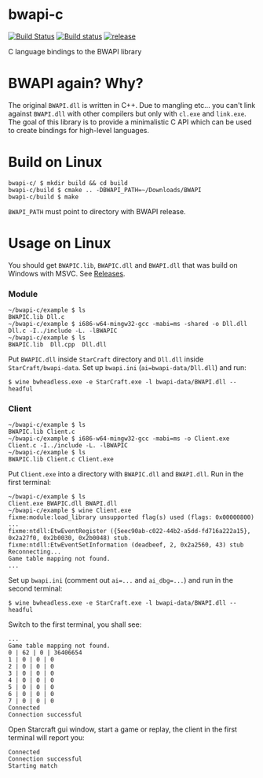 bwapi-c
=======

[![Build Status](https://travis-ci.org/RnDome/bwapi-c.svg?branch=master)](https://travis-ci.org/RnDome/bwapi-c/branches) [![Build status](https://ci.appveyor.com/api/projects/status/3l3mngo6cf33hdrw/branch/master?svg=true)](https://ci.appveyor.com/project/kpp/bwapi-c/branch/master) [![release](https://img.shields.io/github/release/RnDome/bwapi-c/all.svg)](https://github.com/RnDome/bwapi-c/releases/latest)

C language bindings to the BWAPI library 

# BWAPI again? Why?

The original `BWAPI.dll` is written in C++. Due to mangling etc... you can't link against `BWAPI.dll` with other compilers but only with `cl.exe` and `link.exe`. The goal of this library is to provide a minimalistic C API which can be used to create bindings for high-level languages.

# Build on Linux

```
bwapi-c/ $ mkdir build && cd build
bwapi-c/build $ cmake .. -DBWAPI_PATH=~/Downloads/BWAPI
bwapi-c/build $ make
```

`BWAPI_PATH` must point to directory with BWAPI release.

# Usage on Linux
You should get `BWAPIC.lib`, `BWAPIC.dll` and `BWAPI.dll` that was build on Windows with MSVC. See [Releases](https://github.com/RnDome/bwapi-c/releases).

### Module

```
~/bwapi-c/example $ ls
BWAPIC.lib Dll.c
~/bwapi-c/example $ i686-w64-mingw32-gcc -mabi=ms -shared -o Dll.dll Dll.c -I../include -L. -lBWAPIC
~/bwapi-c/example $ ls
BWAPIC.lib  Dll.cpp  Dll.dll
```

Put `BWAPIC.dll` inside `StarCraft` directory and `Dll.dll` inside `StarCraft/bwapi-data`.
Set up `bwapi.ini` (`ai=bwapi-data/Dll.dll`) and run:
```
$ wine bwheadless.exe -e StarCraft.exe -l bwapi-data/BWAPI.dll --headful
```

### Client
```
~/bwapi-c/example $ ls
BWAPIC.lib Client.c
~/bwapi-c/example $ i686-w64-mingw32-gcc -mabi=ms -o Client.exe Client.c -I../include -L. -lBWAPIC
~/bwapi-c/example $ ls
BWAPIC.lib Client.c Client.exe
```

Put `Client.exe` into a directory with `BWAPIC.dll` and `BWAPI.dll`. Run in the first terminal:
```
~/bwapi-c/example $ ls
Client.exe BWAPIC.dll BWAPI.dll
~/bwapi-c/example $ wine Client.exe 
fixme:module:load_library unsupported flag(s) used (flags: 0x00000800)
...
fixme:ntdll:EtwEventRegister ({5eec90ab-c022-44b2-a5dd-fd716a222a15}, 0x2a27f0, 0x2b0030, 0x2b0048) stub.
fixme:ntdll:EtwEventSetInformation (deadbeef, 2, 0x2a2560, 43) stub
Reconnecting...
Game table mapping not found.
...
```

Set up `bwapi.ini` (comment out `ai=...` and `ai_dbg=...`) and run in the second terminal:
```
$ wine bwheadless.exe -e StarCraft.exe -l bwapi-data/BWAPI.dll --headful
```

Switch to the first terminal, you shall see:
```
...
Game table mapping not found.
0 | 62 | 0 | 36406654
1 | 0 | 0 | 0
2 | 0 | 0 | 0
3 | 0 | 0 | 0
4 | 0 | 0 | 0
5 | 0 | 0 | 0
6 | 0 | 0 | 0
7 | 0 | 0 | 0
Connected
Connection successful
```

Open Starcraft gui window, start a game or replay, the client in the first terminal will report you:
```
Connected
Connection successful
Starting match
```
